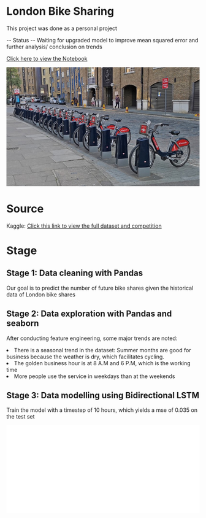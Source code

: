 # London Bike Sharing

This project was done as a personal project

-- Status --  Waiting for upgraded model to improve mean squared error and further analysis/ conclusion on trends

[Click here to view the Notebook](https://github.com/dduygaucho/london-bike-sharing/blob/main/London_bike_sharing.ipynb)


![alt text](https://github.com/dduygaucho/london-bike-sharing/blob/main/cycling.jpg?raw=true)

# Source <br/>

Kaggle: <a href = "https://www.kaggle.com/hmavrodiev/london-bike-sharing-dataset"> Click this link to view the full dataset and competition <a/>
  
# Stage <br/>
  
## Stage 1: Data cleaning with Pandas
  Our goal is to predict the number of future bike shares given the historical data of London bike shares

## Stage 2: Data exploration with Pandas and seaborn

After conducting feature engineering, some major trends are noted:
    <li> There is a seasonal trend in the dataset: Summer months are good for business because the weather is dry, which facilitates cycling. </li>
    <li> The golden business hour is at 8 A.M and 6 P.M, which is the working time</li>
    <li> More people use the service in weekdays than at the weekends</li>

## Stage 3: Data modelling using Bidirectional LSTM

Train the model with a timestep of 10 hours, which yields a mse of 0.035 on the test set

![alt text](https://github.com/dduygaucho/london-bike-sharing/blob/main/Prediction.jpg?raw=true)
 
  

